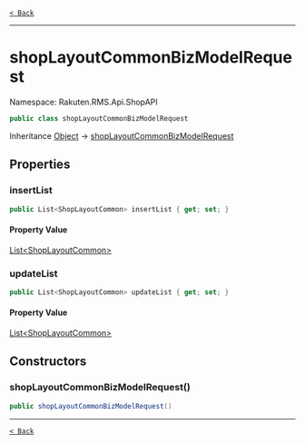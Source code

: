 [`< Back`](./)

---

# shopLayoutCommonBizModelRequest

Namespace: Rakuten.RMS.Api.ShopAPI

```csharp
public class shopLayoutCommonBizModelRequest
```

Inheritance [Object](https://docs.microsoft.com/en-us/dotnet/api/system.object) → [shopLayoutCommonBizModelRequest](./rakuten.rms.api.shopapi.shoplayoutcommonbizmodelrequest)

## Properties

### **insertList**

```csharp
public List<ShopLayoutCommon> insertList { get; set; }
```

#### Property Value

[List&lt;ShopLayoutCommon&gt;](https://docs.microsoft.com/en-us/dotnet/api/system.collections.generic.list-1)<br>

### **updateList**

```csharp
public List<ShopLayoutCommon> updateList { get; set; }
```

#### Property Value

[List&lt;ShopLayoutCommon&gt;](https://docs.microsoft.com/en-us/dotnet/api/system.collections.generic.list-1)<br>

## Constructors

### **shopLayoutCommonBizModelRequest()**

```csharp
public shopLayoutCommonBizModelRequest()
```

---

[`< Back`](./)
